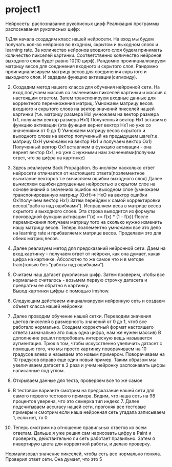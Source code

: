 # project1
Нейросеть: распознавание рукописных цирф
Реализация программы распознавания рукописных цифр: 

1)Для начала создадим класс нашей нейросети. На вход мы будем получать кол-во нейронов во входном, скрытом и выходном слоях и learning rate.
За количество нейронов входного слоя будем принимать количество пикселей картинки. Соответственно количество нейронов выходного слоя будет равно 10(10 цирф). 
Рандомно проинициализируем матрицу весов для соединения входного и скрытого слоя. Рандомно проинициализируем матрицу весов для соединения скрытого и выходного слоя.
И зададим функцию активации(сигмоиду). 


2) Создадим метод нашего класса для обучения нейронной сети. На вход получаем массив со значениями пикселей картинки и массив с настоящим ответом.
Затем транспонируем входные данные для корректного перемножения матриц. Умножаем матрицу весов входного и скрытого слоев на вектор значений пикселей нашей картинки (т.е. матрицу размера HxI умножаем на вектор размера Ix1, получаем вектор размера Hx1)
Полученный вектор Hx1 вставим в функцию активации (эта функция вернет вектор Hx1 но уже со значениями от 0 до 1)
Умножаем матрицу весов скрытого и выходного слоев на вектор полученный на предыдущем шаге(т.е. матрицу OxH умножаем на вектор Hx1 и получаем вектор Ox1)
Полученный вектор Ox1 вставляем в функцию активации - она вернет вектор Ox1, но уже с нужными нам значениями(получим ответ, что за цифра на картинке)

3) Здесь реализуем Back Propagation. Вычисляем насколько ответ нейросети отличается от настоящего ответа(поэлементное вычитание векторов т.е вычисляем ошибки выходного слоя)
Далее вычисляем ошибки допущенные нейросетью в скрытом слое на основе знаний о значениях ошибок на выходном слое (умножаем транспонированную матрицу (OxH)=> HxO на вектор ошибки Ox1получаем вектор Hx1)
Затем перейдем к самой корректировки весов(“работа над ошибками”). Исправляем веса в матрице весов скрытого и выходного слоев. Эта строка выводится из формулы производной функции активации f'(x) == f(x) * (1 - f(x)) 
 После перемножения получаем матрицу того на сколько нужно изменить нашу матрицу весов. Теперь поэлементно умножаем все это дело на learning rate и прибавляем к матрице весов. Проделаем это для обеих матриц весов.

4) Далее реализуем метод для предсказаний нейронной сети. Даем на вход картинку -  получаем ответ от нейроки, как она думает, какая цифра на картинке.
Абсолютно то же самое что и в методе train(только без “работы над ошибками”)

5) Считаем наш датасет рукописных цифр. Затем проверим, чтобы все нормально считалось - возьмем первую строчку датасета и превратим ее обратно в картинку.    
Вывод картинки цифры с помощью imshow.

6) Следующим действием инициализируем нейронную сеть и создаем объект класса нашей нейронки  

7) Далее проводим обучение нашей сетки. 
Переводим значения цветов пикселей в размерность значений от 0 до 1, чтоб все работало нормально. Создаем корректный формат настоящего ответа (изначально это лишь одна цифра, нам же нужен массив)
В дополнение решил попробовать интересную вещь называется аугментация. 
Трюк в том, чтобы искусственно увеличить датасет с помощью того, что мы просто картинку поворачиваем на 10 градусов влево и называем это новым примером. Поворачиваем на 10 градусов вправо еще один новый пример. 
Таким образом мы увеличиваем датасет в 3 раза и учим нейронку распознавать цифры написанные под углом.

8) Открываем данные для теста, проверяем все то же самое

9) В тестовом варианте смотрим на предсказание нашей сети для самого первого тестового примера. Видим, что наша сеть на 98 процентов уверена, что это семерка тип индекс 7.
Далее подсчитываем accuracy нашей сети, прогоняя все тестовые примеры и смотрим если наша нейронная сеть угадала записываем 1, если нет, то 0.

10) Теперь смотрим на отношение правильных ответов ко всем ответам. Дальше я уже решил сам нарисовать цифру в Paint и проверить, действительно ли сеть работает правильно. Затем я инвертирую цвета для корректной работы, и делаю проверку.

Нормализовал значение пикселей, чтобы сеть все нормально поняла.
Проверил ответ сети. Она думает, что это 5

